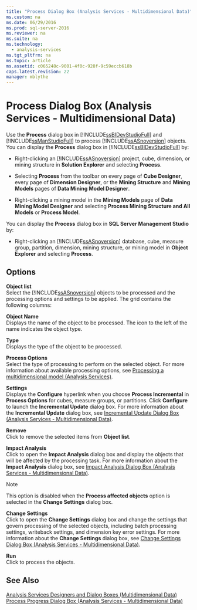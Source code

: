 ```yaml
---
title: "Process Dialog Box (Analysis Services - Multidimensional Data)"
ms.custom: na
ms.date: 06/29/2016
ms.prod: sql-server-2016
ms.reviewer: na
ms.suite: na
ms.technology: 
  - analysis-services
ms.tgt_pltfrm: na
ms.topic: article
ms.assetid: c065248c-9001-4f0c-928f-9c59eccb618b
caps.latest.revision: 22
manager: mblythe
---
```

# Process Dialog Box (Analysis Services - Multidimensional Data)
Use the **Process** dialog box in [!INCLUDE[ssBIDevStudioFull](../../Topics/TopicNameContainA/includes/ssBIDevStudioFull_md.md)] and [!INCLUDE[ssManStudioFull](../../Topics/TopicNameContainA/includes/ssManStudioFull_md.md)] to process [!INCLUDE[ssASnoversion](../../Topics/TopicNameContainA/includes/ssASnoversion_md.md)] objects. You can display the **Process** dialog box in [!INCLUDE[ssBIDevStudioFull](../../Topics/TopicNameContainA/includes/ssBIDevStudioFull_md.md)] by:  
  
-   Right-clicking an [!INCLUDE[ssASnoversion](../../Topics/TopicNameContainA/includes/ssASnoversion_md.md)] project, cube, dimension, or mining structure in **Solution Explorer** and selecting **Process**.  
  
-   Selecting **Process** from the toolbar on every page of **Cube Designer**, every page of **Dimension Designer**, or the **Mining Structure** and **Mining Models** pages of **Data Mining Model Designer**.  
  
-   Right-clicking a mining model in the **Mining Models** page of **Data Mining Model Designer** and selecting **Process Mining Structure and All Models** or **Process Model**.  
  
 You can display the **Process** dialog box in **SQL Server Management Studio** by:  
  
-   Right-clicking an [!INCLUDE[ssASnoversion](../../Topics/TopicNameContainA/includes/ssASnoversion_md.md)] database, cube, measure group, partition, dimension, mining structure, or mining model in **Object Explorer** and selecting **Process**.  
  
## Options  
 **Object list**  
 Select the [!INCLUDE[ssASnoversion](../../Topics/TopicNameContainA/includes/ssASnoversion_md.md)] objects to be processed and the processing options and settings to be applied. The grid contains the following columns:  
  
 **Object Name**  
 Displays the name of the object to be processed. The icon to the left of the name indicates the object type.  
  
 **Type**  
 Displays the type of the object to be processed.  
  
 **Process Options**  
 Select the type of processing to perform on the selected object. For more information about available processing options, see [Processing a multidimensional model (Analysis Services)](../../Topics/TopicNameContainA/Processing-a-multidimensional-model--Analysis-Services-.md).  
  
 **Settings**  
 Displays the **Configure** hyperlink when you choose **Process Incremental** in **Process Options** for cubes, measure groups, or partitions. Click **Configure** to launch the **Incremental Update** dialog box. For more information about the **Incremental Update** dialog box, see [Incremental Update Dialog Box (Analysis Services - Multidimensional Data)](../../Topics/TopicNameNotContainA/Incremental-Update-Dialog-Box--Analysis-Services---Multidimensional-Data-.md).  
  
 **Remove**  
 Click to remove the selected items from **Object list**.  
  
 **Impact Analysis**  
 Click to open the **Impact Analysis** dialog box and display the objects that will be affected by the processing task. For more information about the **Impact Analysis** dialog box, see [Impact Analysis Dialog Box (Analysis Services - Multidimensional Data)](../../Topics/TopicNameNotContainA/Impact-Analysis-Dialog-Box--Analysis-Services---Multidimensional-Data-.md).  
  
> [!NOTE]  
>  This option is disabled when the **Process affected objects** option is selected in the **Change Settings** dialog box.  
  
 **Change Settings**  
 Click to open the **Change Settings** dialog box and change the settings that govern processing of the selected objects, including batch processing settings, writeback settings, and dimension key error settings. For more information about the **Change Settings** dialog box, see [Change Settings Dialog Box (Analysis Services - Multidimensional Data)](../../Topics/TopicNameNotContainA/Change-Settings-Dialog-Box--Analysis-Services---Multidimensional-Data-.md).  
  
 **Run**  
 Click to process the objects.  
  
## See Also  
 [Analysis Services Designers and Dialog Boxes (Multidimensional Data)](../../Topics/TopicNameNotContainA/Analysis-Services-Designers-and-Dialog-Boxes--Multidimensional-Data-.md)   
 [Process Progress Dialog Box (Analysis Services - Multidimensional Data)](../../Topics/TopicNameNotContainA/Process-Progress-Dialog-Box--Analysis-Services---Multidimensional-Data-.md)